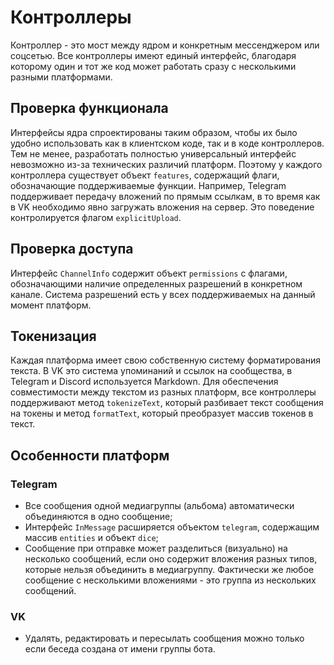 # Контроллеры

Контроллер - это мост между ядром и конкретным мессенджером или соцсетью.
Все контроллеры имеют единый интерфейс, благодаря которому один и тот же код может работать
сразу с несколькими разными платформами.

## Проверка функционала

Интерфейсы ядра спроектированы таким образом, чтобы их было удобно использовать как в клиентском коде, так и в коде контроллеров.
Тем не менее, разработать полностью универсальный интерфейс невозможно из-за технических различий платформ.
Поэтому у каждого контроллера существует объект `features`, содержащий флаги, обозначающие поддерживаемые функции.
Например, Telegram поддерживает передачу вложений по прямым ссылкам, в то время как в VK необходимо явно загружать вложения на сервер.
Это поведение контролируется флагом `explicitUpload`.

## Проверка доступа

Интерфейс `ChannelInfo` содержит объект `permissions` с флагами, обозначающими наличие определенных разрешений в конкретном канале.
Система разрешений есть у всех поддерживаемых на данный момент платформ.

## Токенизация

Каждая платформа имеет свою собственную систему форматирования текста.
В VK это система упоминаний и ссылок на сообщества, в Telegram и Discord используется Markdown.
Для обеспечения совместимости между текстом из разных платформ, все контроллеры поддерживают метод `tokenizeText`,
который разбивает текст сообщения на токены и метод `formatText`, который преобразует массив токенов в текст.

## Особенности платформ

### Telegram

- Все сообщения одной медиагруппы (альбома) автоматически объединяются в одно сообщение;
- Интерфейс `InMessage` расширяется объектом `telegram`, содержащим массив `entities` и объект `dice`;
- Сообщение при отправке может разделиться (визуально) на несколько сообщений, если оно содержит вложения разных типов, которые нельзя объединить в медиагруппу.
Фактически же любое сообщение с несколькими вложениями - это группа из нескольких сообщений.

### VK

- Удалять, редактировать и пересылать сообщения можно только если беседа создана от имени группы бота.
